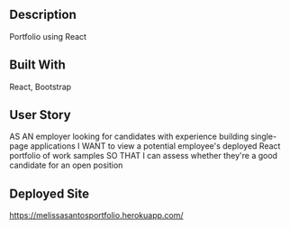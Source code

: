 ## Description 
Portfolio using React

## Built With
React, Bootstrap

## User Story
AS AN employer looking for candidates with experience building single-page applications
I WANT to view a potential employee's deployed React portfolio of work samples
SO THAT I can assess whether they're a good candidate for an open position


## Deployed Site
https://melissasantosportfolio.herokuapp.com/
